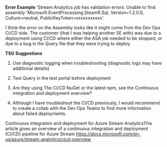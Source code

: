 **Error Example**
'Stream Analytics job has validation errors: Unable to find assembly 'Microsoft.EventProcessing.SteamR.Sql, Version=1.2.0.0, Culture=neutral, PublicKeyToken=xxxxxxxxxxx'.

I think the error on the Assembly looks like it might come from the Dev Ops Ci/CD side. The customer (that I was helping another SE with) was due to a deployment using CI/CD where either the ASA job needed to be stopped, or due to a bug in the Query file that they were trying to deploy. 

**TSG Suggestions**

1) Use diagnostic logging when troubleshooting (diagnostic logs may have additional details)

2) Test Query in the test portal before deployment

3) Are they using The CI/CD NuGet or the latest npm, see the Continuous integration and deployment overview?

4) Although I have troubleshoot the CI/CD previously, I would recommend to create a collab with the Dev Ops Teams to find more information about failed deployments.

Continuous integration and deployment for Azure Stream AnalyticsThis article gives an overview of a continuous integration and deployment (CI/CD) pipeline for Azure Stream https://docs.microsoft.com/en-us/azure/stream-analytics/cicd-overview